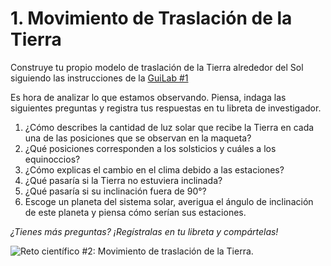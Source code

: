 # 1. Movimiento de Traslación de la Tierra

Construye tu propio modelo de traslación de la Tierra alrededor del Sol siguiendo las instrucciones de la [GuiLab #1](../guilab-2/movimiento-de-traslacion-de-la-tierra.md)

Es hora de analizar lo que estamos observando. Piensa, indaga las siguientes preguntas y registra tus respuestas en tu libreta de investigador.

1. ¿Cómo describes la cantidad de luz solar que recibe la Tierra en cada una de las posiciones que se observan en la maqueta?
2. ¿Qué posiciones corresponden a los solsticios y cuáles a los equinoccios?
3. ¿Cómo explicas el cambio en el clima debido a las estaciones?
4. ¿Qué pasaría si la Tierra no estuviera inclinada?
5. ¿Qué pasaría si su inclinación fuera de 90°?
6. Escoge un planeta del sistema solar, averigua el ángulo de inclinación de este planeta y piensa cómo serían sus estaciones.

_¿Tienes más preguntas? ¡Regístralas en tu libreta y compártelas!_

![Reto científico #2: Movimiento de traslación de la Tierra.](../../.gitbook/assets/Reto\_2-702x1024.png)
